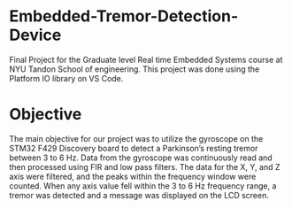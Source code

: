 # Embedded-Tremor-Detection-Device
Final Project for the Graduate level Real time Embedded Systems course at NYU Tandon School of engineering. This project was done using the Platform IO library on VS Code.

# Objective
The main objective for our project was to utilize the gyroscope on the STM32 F429 Discovery board to detect a Parkinson’s resting tremor between 3 to 6 Hz. Data from the gyroscope was continuously read and then processed using FIR and low pass filters. The data for the X, Y, and Z axis were filtered, and the peaks within the frequency window were counted. When any axis value fell within the 3 to 6 Hz frequency range, a 
tremor was detected and a message was displayed on the LCD screen.

